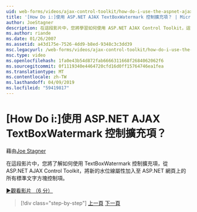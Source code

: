 ```yaml
---
uid: web-forms/videos/ajax-control-toolkit/how-do-i-use-the-aspnet-ajax-textboxwatermark-control-extender
title: '[How Do i:]使用 ASP.NET AJAX TextBoxWatermark 控制擴充項？ | Microsoft Docs'
author: JoeStagner
description: 在這段影片中，您將學習如何使用 ASP.NET AJAX Control Toolkit，這會加入新的水位線屬性，以從 TextBoxWatermark 控制擴充項...
ms.author: riande
ms.date: 01/26/2007
ms.assetid: a43d175e-7526-4dd9-b8ed-9348c3c3dd39
msc.legacyurl: /web-forms/videos/ajax-control-toolkit/how-do-i-use-the-aspnet-ajax-textboxwatermark-control-extender
msc.type: video
ms.openlocfilehash: 1fa0e43b54d872fab6666311668f2684062062f6
ms.sourcegitcommit: 0f1119340e4464720cfd16d0ff15764746ea1fea
ms.translationtype: MT
ms.contentlocale: zh-TW
ms.lasthandoff: 04/09/2019
ms.locfileid: "59419817"
---
```

# <a name="how-do-i-use-the-aspnet-ajax-textboxwatermark-control-extender"></a>[How Do i:]使用 ASP.NET AJAX TextBoxWatermark 控制擴充項？

藉由[Joe Stagner](https://github.com/JoeStagner)

在這段影片中，您將了解如何使用 TextBoxWatermark 控制擴充項，從 ASP.NET AJAX Control Toolkit，將新的水位線屬性加入至 ASP.NET 網頁上的所有標準文字方塊控制項。

[&#9654;觀看影片 （6 分）](https://channel9.msdn.com/Blogs/ASP-NET-Site-Videos/how-do-i-use-the-aspnet-ajax-textboxwatermark-control-extender)

> [!div class="step-by-step"]
> [上一頁](how-do-i-use-the-aspnet-ajax-cascadingdropdown-control-extender.md)
> [下一頁](how-do-i-use-the-aspnet-ajax-popup-control-extender.md)
